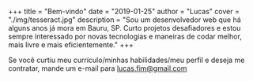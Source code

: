 +++
title = "Bem-vindo"
date = "2019-01-25"
author = "Lucas"
cover = "./img/tesseract.jpg"
description = "Sou um desenvolvedor web que há alguns anos já mora em Bauru, SP. Curto projetos desafiadores e estou sempre interessado por novas tecnologias e maneiras de codar melhor, mais livre e mais eficientemente."
+++

Se você curtiu meu currículo/minhas habilidades/meu perfil e deseja me contratar, mande um e-mail para lucas.fim@gmail.com
